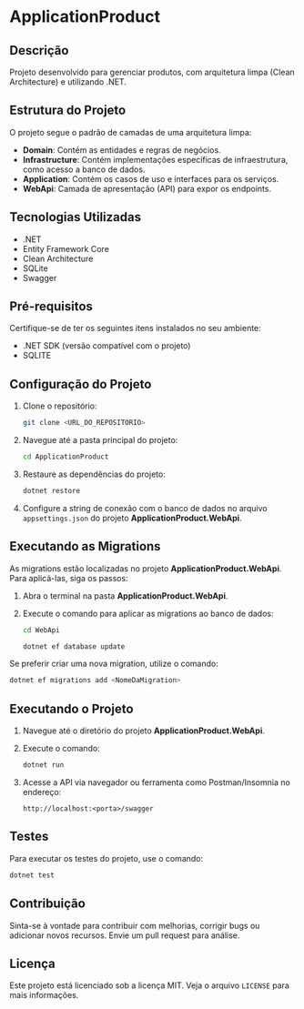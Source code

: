 
# ApplicationProduct

## Descrição
Projeto desenvolvido para gerenciar produtos, com arquitetura limpa (Clean Architecture) e utilizando .NET.

## Estrutura do Projeto
O projeto segue o padrão de camadas de uma arquitetura limpa:

- **Domain**: Contém as entidades e regras de negócios.
- **Infrastructure**: Contém implementações específicas de infraestrutura, como acesso a banco de dados.
- **Application**: Contém os casos de uso e interfaces para os serviços.
- **WebApi**: Camada de apresentação (API) para expor os endpoints.

## Tecnologias Utilizadas
- .NET
- Entity Framework Core
- Clean Architecture
- SQLite 
- Swagger

## Pré-requisitos
Certifique-se de ter os seguintes itens instalados no seu ambiente:

- .NET SDK (versão compatível com o projeto)
- SQLITE

## Configuração do Projeto
1. Clone o repositório:
   ```bash
   git clone <URL_DO_REPOSITORIO>
   ```

2. Navegue até a pasta principal do projeto:
   ```bash
   cd ApplicationProduct
   ```

3. Restaure as dependências do projeto:
   ```bash
   dotnet restore
   ```

4. Configure a string de conexão com o banco de dados no arquivo `appsettings.json` do projeto **ApplicationProduct.WebApi**.

## Executando as Migrations
As migrations estão localizadas no projeto **ApplicationProduct.WebApi**. Para aplicá-las, siga os passos:

1. Abra o terminal na pasta **ApplicationProduct.WebApi**.

2. Execute o comando para aplicar as migrations ao banco de dados:
   ```bash
   cd WebApi
   ```
   ```bash
   dotnet ef database update
   ```

Se preferir criar uma nova migration, utilize o comando:
   ```bash
   dotnet ef migrations add <NomeDaMigration>
   ```

## Executando o Projeto
1. Navegue até o diretório do projeto **ApplicationProduct.WebApi**.

2. Execute o comando:
   ```bash
   dotnet run
   ```

3. Acesse a API via navegador ou ferramenta como Postman/Insomnia no endereço:
   ```
   http://localhost:<porta>/swagger
   ```

## Testes
Para executar os testes do projeto, use o comando:
```bash
dotnet test
```

## Contribuição
Sinta-se à vontade para contribuir com melhorias, corrigir bugs ou adicionar novos recursos. Envie um pull request para análise.

## Licença
Este projeto está licenciado sob a licença MIT. Veja o arquivo `LICENSE` para mais informações.
